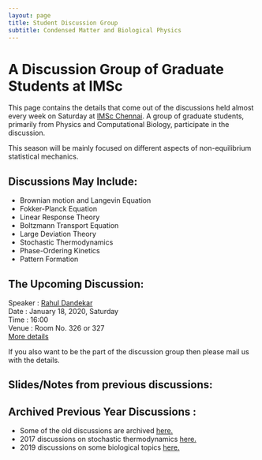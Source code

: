 ```yaml
---
layout: page
title: Student Discussion Group  
subtitle: Condensed Matter and Biological Physics
---
```

# A Discussion Group of Graduate Students at IMSc

This page contains the details that come out of the discussions held almost every week on Saturday at [IMSc Chennai](https://www.imsc.res.in/). A group of graduate students, primarily from Physics and Computational Biology, participate in the discussion. 

This season will be mainly focused on different aspects of non-equilibrium statistical mechanics.

## Discussions May Include:
* Brownian motion and Langevin Equation
* Fokker-Planck Equation
* Linear Response Theory
* Boltzmann Transport Equation
* Large Deviation Theory
* Stochastic Thermodynamics
* Phase-Ordering Kinetics
* Pattern Formation

## The Upcoming Discussion:
Speaker :      [Rahul Dandekar](https://www.imsc.res.in/rahul_sunil_dandekar)   
Date    :      January 18, 2020, Saturday  
Time    :      16:00  
Venue   :      Room No. 326 or 327    
[More details](https://vinayphys.github.io/discussion2020/2020/01/Introduction-Nonequilibrium)

If you also want to be the part of the discussion group then please mail us with the details.

## Slides/Notes from previous discussions: 
  

## Archived Previous Year Discussions :  
* Some of the old discussions are archived [here.](https://www.imsc.res.in/~kamalt/discussions.html)
* 2017 discussions on stochastic thermodynamics [here.](https://vinayphys.github.io/discussion/)
* 2019 discussions on some biological topics [here.](https://vinayphys.github.io/discussion2019/)

